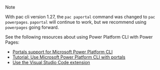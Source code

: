 > [!NOTE]
> With pac cli version 1.27, the `pac paportal` command was changed to `pac powerpages`. `paportal` will continue to work, but we recommend using `powerpages` going forward.


See the following resources about using Power Platform CLI with Power Pages:

- [Portals support for Microsoft Power Platform CLI](/power-apps/maker/portals/power-apps-cli)
- [Tutorial: Use Microsoft Power Platform CLI with portals](/power-apps/maker/portals/power-apps-cli-tutorial)
- [Use the Visual Studio Code extension](/power-apps/maker/portals/vs-code-extension)